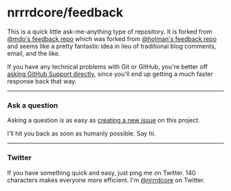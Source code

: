 # nrrrdcore/feedback

This is a quick little ask-me-anything type of repository. It is forked from 
[@mdo's feedback repo](https://github.com/mdo/feedback) which was forked from [@holman's feedback repo](https://github.com/holman/feedback) and seems like a pretty fantastic 
idea in lieu of traditional blog comments, email, and the like.

If you have any technical problems with Git or GitHub, you're better off 
[asking GitHub Support directly](https://github.com/contact), since you'll
end up getting a much faster response back that way.

---

### Ask a question

Asking a question is as easy as
[creating a new issue](https://github.com/nrrrdcore/feedback/issues/new) on this
project.

I'll hit you back as soon as humanly possible. Say hi.

---

### Twitter

If you have something quick and easy, just ping me on Twitter. 140 characters
makes everyone more efficient. I'm [@nrrrdcore](https://twitter.com/nrrrdcore) on
Twitter.
